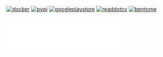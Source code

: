 

[![docker](https://img.shields.io/badge/Docker_Hub-2CA5E0?style=for-the-badge&logo=docker&logoColor=white)](https://hub.docker.com/u/arichard76)
[![pypi](https://img.shields.io/badge/PyPI.org-3775A9?style=for-the-badge&logo=pypi&logoColor=white)](https://pypi.org/user/arthuRHD/)
[![googleplaystore](https://img.shields.io/badge/Google_Play_Store-00AC47?style=for-the-badge&logo=googleplay&logoColor=white)](https://play.google.com/store/apps/developer?id=arthuRHD)
[![readdotcv](https://img.shields.io/badge/Read.cv-111111?style=for-the-badge&logo=readdotcv&logoColor=white)](https://read.cv/arthurrhd)
[![bentome](https://img.shields.io/badge/Bento.me-FFFFFF?style=for-the-badge&logo=bento&logoColor=black)](https://bento.me/arthurrhd)

<br/>
<a href="https://github.com/arthuRHD">
  <img align="center" width="60%" src="./repositories.svg" />
</a>
